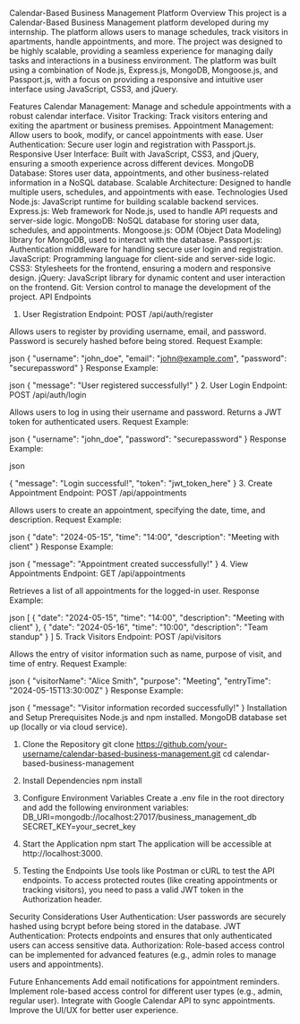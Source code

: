 Calendar-Based Business Management Platform
Overview
This project is a Calendar-Based Business Management platform developed during my internship. The platform allows users to manage schedules, track visitors in apartments, handle appointments, and more. The project was designed to be highly scalable, providing a seamless experience for managing daily tasks and interactions in a business environment. The platform was built using a combination of Node.js, Express.js, MongoDB, Mongoose.js, and Passport.js, with a focus on providing a responsive and intuitive user interface using JavaScript, CSS3, and jQuery.

Features
  Calendar Management: Manage and schedule appointments with a robust calendar interface.
  Visitor Tracking: Track visitors entering and exiting the apartment or business premises.
  Appointment Management: Allow users to book, modify, or cancel appointments with ease.
  User Authentication: Secure user login and registration with Passport.js.
  Responsive User Interface: Built with JavaScript, CSS3, and jQuery, ensuring a smooth experience across different devices.
  MongoDB Database: Stores user data, appointments, and other business-related information in a NoSQL database.
  Scalable Architecture: Designed to handle multiple users, schedules, and appointments with ease.
Technologies Used
  Node.js: JavaScript runtime for building scalable backend services.
  Express.js: Web framework for Node.js, used to handle API requests and server-side logic.
  MongoDB: NoSQL database for storing user data, schedules, and appointments.
  Mongoose.js: ODM (Object Data Modeling) library for MongoDB, used to interact with the database.
  Passport.js: Authentication middleware for handling secure user login and registration.
  JavaScript: Programming language for client-side and server-side logic.
  CSS3: Stylesheets for the frontend, ensuring a modern and responsive design.
  jQuery: JavaScript library for dynamic content and user interaction on the frontend.
  Git: Version control to manage the development of the project.
API Endpoints
  1. User Registration
  Endpoint: POST /api/auth/register
  
  Allows users to register by providing username, email, and password.
  Password is securely hashed before being stored.
  Request Example:

json
{
  "username": "john_doe",
  "email": "john@example.com",
  "password": "securepassword"
}
Response Example:

json
{
  "message": "User registered successfully!"
}
2. User Login
Endpoint: POST /api/auth/login

Allows users to log in using their username and password.
Returns a JWT token for authenticated users.
Request Example:

json
{
  "username": "john_doe",
  "password": "securepassword"
}
Response Example:

json

{
  "message": "Login successful!",
  "token": "jwt_token_here"
}
3. Create Appointment
Endpoint: POST /api/appointments

Allows users to create an appointment, specifying the date, time, and description.
Request Example:

json
{
  "date": "2024-05-15",
  "time": "14:00",
  "description": "Meeting with client"
}
Response Example:

json
{
  "message": "Appointment created successfully!"
}
4. View Appointments
Endpoint: GET /api/appointments

Retrieves a list of all appointments for the logged-in user.
Response Example:

json
[
  {
    "date": "2024-05-15",
    "time": "14:00",
    "description": "Meeting with client"
  },
  {
    "date": "2024-05-16",
    "time": "10:00",
    "description": "Team standup"
  }
]
5. Track Visitors
Endpoint: POST /api/visitors

Allows the entry of visitor information such as name, purpose of visit, and time of entry.
Request Example:

json
{
  "visitorName": "Alice Smith",
  "purpose": "Meeting",
  "entryTime": "2024-05-15T13:30:00Z"
}
Response Example:

json
{
  "message": "Visitor information recorded successfully!"
}
Installation and Setup
Prerequisites
Node.js and npm installed.
MongoDB database set up (locally or via cloud service).
1. Clone the Repository
  git clone https://github.com/your-username/calendar-based-business-management.git
  cd calendar-based-business-management
2. Install Dependencies
  npm install
3. Configure Environment Variables
  Create a .env file in the root directory and add the following environment variables:
  DB_URI=mongodb://localhost:27017/business_management_db
  SECRET_KEY=your_secret_key
4. Start the Application
  npm start
  The application will be accessible at http://localhost:3000.

6. Testing the Endpoints
  Use tools like Postman or cURL to test the API endpoints.
  To access protected routes (like creating appointments or tracking visitors), you need to pass a valid JWT token in the Authorization header.

Security Considerations
  User Authentication: User passwords are securely hashed using bcrypt before being stored in the database.
  JWT Authentication: Protects endpoints and ensures that only authenticated users can access sensitive data.
  Authorization: Role-based access control can be implemented for advanced features (e.g., admin roles to manage users and appointments).

Future Enhancements
  Add email notifications for appointment reminders.
  Implement role-based access control for different user types (e.g., admin, regular user).
  Integrate with Google Calendar API to sync appointments.
  Improve the UI/UX for better user experience.
